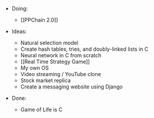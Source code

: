 - Doing:
	- [[PPChain 2.0]]

- Ideas:
	- Natural selection model
	- Create hash tables, tries, and doubly-linked lists in C
	- Neural network in C from scratch
	- [[Real Time Strategy Game]]
	- My own OS
	- Video streaming / YouTube clone
	- Stock market replica
	- Create a messaging website using Django

- Done:
	- Game of Life is C